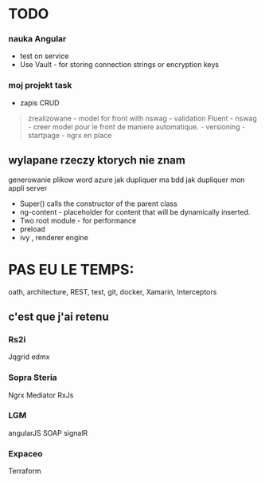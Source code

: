 

# TODO
 
### nauka Angular
- test on service
- Use Vault - for storing connection strings or encryption keys
### moj projekt task
- zapis CRUD



> zrealizowane
    - model for front with nswag
    - validation Fluent
    - nswag - creer model pour le front de maniere automatique. 
    - versioning
    - startpage	
    - ngrx en place 


## wylapane rzeczy ktorych nie znam 
generowanie plikow word	
azure jak dupliquer ma bdd
jak dupliquer mon appli server

- Super() calls the constructor of the parent class
- ng-content - placeholder for content that will be dynamically inserted. 
- Two root module - for performance
- preload  
- ivy ,  renderer engine

# PAS EU LE TEMPS: 
oath, architecture, REST, test, git, docker, Xamarin, Interceptors

## c'est que j'ai retenu

### Rs2i
Jqgrid
edmx
### Sopra Steria
Ngrx
Mediator
RxJs
### LGM
angularJS
SOAP
signalR

### Expaceo
Terraform

